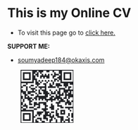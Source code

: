 # This is my Online CV

 - To visit this page go to [click here.](https://imsoumya18.github.io/cv)


 **SUPPORT ME:**
 - soumyadeep184@okaxis.com
<img src="images/UPI.jpg" height="120" width="120" style="margin-left: 30px">
